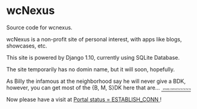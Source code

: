 # wcNexus
Source code for wcnexus.
<p>wcNexus is a non-profit site of personal interest, with apps like blogs, showcases, etc.</p>
<p>This site is powered by Django 1.10, currently using SQLite Database.</p>
<p>The site temporarily has no domin name, but it will soon, hopefully.</p>
<p>As Billy the infamous at the neighborhood say he will never give a BDK, however, you can get most of the {B, M, S}DK here that are... 
<del>
<span style='font-size: 5px'>&nbsp;&nbsp;&nbsp;already claimed ha ha ha ha ha</span>
</del>
<p>Now please have a visit at <a href="#">Portal status = ESTABLISH_CONN </a>!</p>
